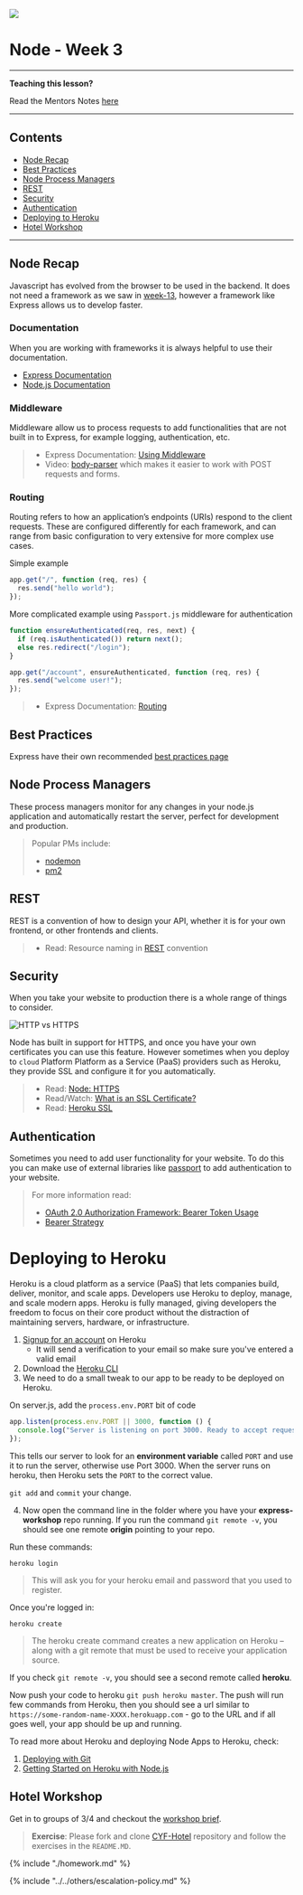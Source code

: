 ![](https://img.shields.io/badge/status-draft-darkred.svg)

# Node - Week 3

---

**Teaching this lesson?**

Read the Mentors Notes [here](./mentors.md)

---

## Contents

- [Node Recap](#node-recap)
- [Best Practices](#best-practices)
- [Node Process Managers](#node-process-managers)
- [REST](#rest)
- [Security](#security)
- [Authentication](#authentication)
- [Deploying to Heroku](#Deploying-to-Heroku)
- [Hotel Workshop](#hotel-workshop)

---

## Node Recap

Javascript has evolved from the browser to be used in the backend. It does not need a framework as we saw in [week-13](../week-13/lesson.md), however a framework like Express allows us to develop faster.

### Documentation

When you are working with frameworks it is always helpful to use their documentation.

- [Express Documentation](https://expressjs.com)
- [Node.js Documentation](https://nodejs.org/api/http.html)

### Middleware

Middleware allow us to process requests to add functionalities that are not built in to Express, for example logging, authentication, etc.

> - Express Documentation: [Using Middleware](https://expressjs.com/en/guide/using-middleware.html)
> - Video: [body-parser](https://www.youtube.com/watch?v=vKlybue_yMQ) which makes it easier to work with POST requests and forms.

### Routing

Routing refers to how an application’s endpoints (URIs) respond to the client requests. These are configured differently for each framework, and can range from basic configuration to very extensive for more complex use cases.

Simple example

```js
app.get("/", function (req, res) {
  res.send("hello world");
});
```

More complicated example using `Passport.js` middleware for authentication

```js
function ensureAuthenticated(req, res, next) {
  if (req.isAuthenticated()) return next();
  else res.redirect("/login");
}

app.get("/account", ensureAuthenticated, function (req, res) {
  res.send("welcome user!");
});
```

> - Express Documentation: [Routing](https://expressjs.com/en/guide/routing.html)

## Best Practices

Express have their own recommended [best practices page](https://expressjs.com/en/advanced/best-practice-performance.html)

## Node Process Managers

These process managers monitor for any changes in your node.js application and automatically restart the server, perfect for development and production.

> Popular PMs include:
>
> - [nodemon](http://nodemon.io/)
> - [pm2](https://expressjs.com/en/advanced/pm.html#pm2)

## REST

REST is a convention of how to design your API, whether it is for your own frontend, or other frontends and clients.

> - Read: Resource naming in [REST](http://www.restapitutorial.com/lessons/restfulresourcenaming.html) convention

## Security

When you take your website to production there is a whole range of things to consider.

![HTTP vs HTTPS](../assets/http-vs-https.png)

Node has built in support for HTTPS, and once you have your own certificates you can use this feature. However sometimes when you deploy to `cloud` Platform Platform as a Service (PaaS) providers such as Heroku, they provide SSL and configure it for you automatically.

> - Read: [Node: HTTPS](https://nodejs.org/api/https.html)
> - Read/Watch: [What is an SSL Certificate?](https://www.globalsign.com/en/ssl-information-center/what-is-an-ssl-certificate/)
> - Read: [Heroku SSL](https://devcenter.heroku.com/articles/ssl)

## Authentication

Sometimes you need to add user functionality for your website. To do this you can make use of external libraries like [passport](www.passportjs.org) to add authentication to your website.

> For more information read:
>
> - [OAuth 2.0 Authorization Framework: Bearer Token Usage](https://tools.ietf.org/html/rfc6750)
> - [Bearer Strategy](https://github.com/jaredhanson/passport-http-bearer)


# Deploying to Heroku

Heroku is a cloud platform as a service (PaaS) that lets companies build,
deliver, monitor, and scale apps. Developers use Heroku to deploy, manage, and
scale modern apps. Heroku is fully managed, giving developers the freedom to
focus on their core product without the distraction of maintaining servers,
hardware, or infrastructure.

1. [Signup for an account](https://signup.heroku.com/) on Heroku
   - It will send a verification to your email so make sure you've entered a
     valid email
1. Download the [Heroku CLI](https://devcenter.heroku.com/articles/heroku-cli#download-and-install)
1. We need to do a small tweak to our app to be ready to be deployed on Heroku.

On server.js, add the `process.env.PORT` bit of code

```js
app.listen(process.env.PORT || 3000, function () {
  console.log("Server is listening on port 3000. Ready to accept requests!");
});
```

This tells our server to look for an **environment variable** called `PORT` and
use it to run the server, otherwise use Port 3000. When the server runs on
heroku, then Heroku sets the `PORT` to the correct value.

`git add` and `commit` your change.

4. Now open the command line in the folder where you have your
   **express-workshop** repo running. If you run the command `git remote -v`,
   you should see one remote **origin** pointing to your repo.

Run these commands:

`heroku login`

> This will ask you for your heroku email and password that you used to
> register.

Once you're logged in:

`heroku create`

> The heroku create command creates a new application on Heroku – along with a
> git remote that must be used to receive your application source.

If you check `git remote -v`, you should see a second remote called **heroku**.

Now push your code to heroku `git push heroku master`. The push will run few
commands from Heroku, then you should see a url similar to
`https://some-random-name-XXXX.herokuapp.com` - go to the URL and if all goes
well, your app should be up and running.

To read more about Heroku and deploying Node Apps to Heroku, check:

1. [Deploying with Git](https://devcenter.heroku.com/articles/git)
1. [Getting Started on Heroku with Node.js](https://devcenter.heroku.com/articles/getting-started-with-nodejs#set-up)

## Hotel Workshop

Get in to groups of 3/4 and checkout the [workshop brief](./workshop.html).

> **Exercise**: Please fork and clone [CYF-Hotel](https://github.com/CodeYourFuture/cyf-hotel) repository and follow the exercises in the `README.MD`.

{% include "./homework.md" %}

{% include "../../others/escalation-policy.md" %}
